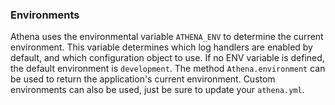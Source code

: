 ### Environments
Athena uses the environmental variable `ATHENA_ENV` to determine the current environment.  This variable determines which log handlers are enabled by default, and which configuration object to use.  If no ENV variable is defined, the default environment is `development`. The method `Athena.environment` can be used to return the application's current environment.  Custom environments can also be used, just be sure to update your `athena.yml`.  




